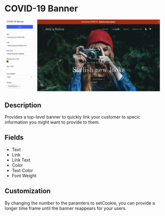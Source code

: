# COVID-19 Banner

![Screenshot](https://github.com/dyelkassakoumba-optimizely/addons-library/blob/patch-2/Extensions/Editor%20Extensions/COVID-19%20Banner/Covid-19:%20Extension%20Editable%20Fields.png)

## Description

Provides a top-level banner to quickly link 
your customer to specic information you might want to provide to them.

## Fields

* Text
* Link
* Link Text
* Color
* Text Color
* Font Weight 

## Customization

By changing the number to the paramters to setCookie, you can provide a longer time frame until the banner reappears for
your users.

